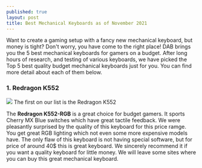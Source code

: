 ```yaml
---
published: true
layout: post
title: Best Mechanical Keyboards as of November 2021
---
```

Want to create a gaming setup with a fancy new mechanical keyboard, but money is tight? Don't worry, you have come to the right place! DAB brings you the 5 best mechanical keyboards for gamers on a budget. After long hours of research, and testing of various keyboards, we have picked the Top 5 best quality budget mechanical keyboards just for you. You can find more detail about each of them below. 

### 1. Redragon K552
![]({{site.baseurl}}/https://m.media-amazon.com/images/I/71sFaDtowqL._AC_SY450_.jpg)
The first on our list is the Redragon K552

The **Redragon K552-RGB** is a great choice for budget gamers. It sports Cherry MX Blue switches which have great tactile feedback. We were pleasantly surprised by the quality of this keyboard for this price ramge. You get great RGB lighting which not even some more expensive models have. The only flaw of this keyboard is not having special software, but for price of around 40$ this is great keyboard. We sincerely recommend it if you want a quality keyboard for little money.
We will leave some sites where you can buy this great mechanical keyboard.
